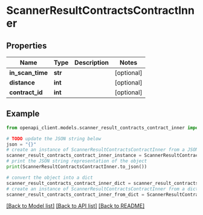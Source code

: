 # ScannerResultContractsContractInner


## Properties

Name | Type | Description | Notes
------------ | ------------- | ------------- | -------------
**in_scan_time** | **str** |  | [optional] 
**distance** | **int** |  | [optional] 
**contract_id** | **int** |  | [optional] 

## Example

```python
from openapi_client.models.scanner_result_contracts_contract_inner import ScannerResultContractsContractInner

# TODO update the JSON string below
json = "{}"
# create an instance of ScannerResultContractsContractInner from a JSON string
scanner_result_contracts_contract_inner_instance = ScannerResultContractsContractInner.from_json(json)
# print the JSON string representation of the object
print(ScannerResultContractsContractInner.to_json())

# convert the object into a dict
scanner_result_contracts_contract_inner_dict = scanner_result_contracts_contract_inner_instance.to_dict()
# create an instance of ScannerResultContractsContractInner from a dict
scanner_result_contracts_contract_inner_from_dict = ScannerResultContractsContractInner.from_dict(scanner_result_contracts_contract_inner_dict)
```
[[Back to Model list]](../README.md#documentation-for-models) [[Back to API list]](../README.md#documentation-for-api-endpoints) [[Back to README]](../README.md)


